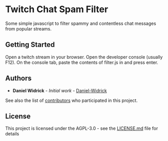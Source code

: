 # Twitch Chat Spam Filter

Some simple javascript to filter spammy and contentless chat messages from popular streams.

## Getting Started

Open a twitch stream in your browser. Open the developer console (usually F12). On the console tab, paste the contents of filter.js in and press enter.

## Authors

* **Daniel Widrick** - *Initial work* - [Daniel-Widrick](https://github.com/daniel-widrick)

See also the list of [contributors](https://github.com/daniel-widrick/TwitchChatSpamFilter/contributors) who participated in this project.

## License

This project is licensed under the AGPL-3.0 - see the [LICENSE.md](LICENSE) file for details

